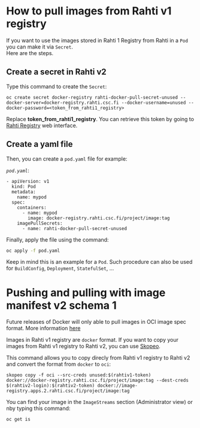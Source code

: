# How to pull images from Rahti v1 registry

If you want to use the images stored in Rahti 1 Registry from Rahti in a `Pod` you can make it via `Secret`.  
Here are the steps.

## Create a secret in Rahti v2
Type this command to create the `Secret`:

```
oc create secret docker-registry rahti-docker-pull-secret-unused --docker-server=docker-registry.rahti.csc.fi --docker-username=unused --docker-password=<token_from_rahti1_registry>
```

Replace __token_from_rahti1_registry__. You can retrieve this token by going to [Rahti Registry](https://registry-console.rahti.csc.fi/registry) web interface.

## Create a yaml file
Then, you can create a `pod.yaml` file for example:

_`pod.yaml`_:
```
- apiVersion: v1
  kind: Pod
  metadata:
    name: mypod
  spec:
    containers:
      - name: mypod
        image: docker-registry.rahti.csc.fi/project/image:tag
    imagePullSecrets:
      - name: rahti-docker-pull-secret-unused
```

Finally, apply the file using the command:
```sh
oc apply -f pod.yaml
```

Keep in mind this is an example for a `Pod`. Such procedure can also be used for `BuildConfig`, `Deployment`, `StatefulSet`, ...


# Pushing and pulling with image manifest v2 schema 1
Future releases of Docker will only able to pull images in OCI image spec format. More information [here](https://docs.docker.com/engine/deprecated/#pushing-and-pulling-with-image-manifest-v2-schema-1)

Images in Rahti v1 registry are `docker` format. If you want to copy your images from Rahti v1 registry to Rahti v2, you can use [Skopeo](https://github.com/containers/skopeo).

This command allows you to copy direcly from Rahti v1 registry to Rahti v2 and convert the format from `docker` to `oci`:
```
skopeo copy -f oci --src-creds unused:$(rahtiv1-token) docker://docker-registry.rahti.csc.fi/project/image:tag --dest-creds $(rahtiv2-login):$(rahtiv2-token) docker://image-registry.apps.2.rahti.csc.fi/project/image:tag
```

You can find your image in the `ImageStreams` section (Administrator view) or nby typing this command:
```
oc get is
```